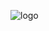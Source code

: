 ![logo](file:///C:/Users/dell/Desktop/My%20Courses%206/Software%20Engineering/Sprints/Sprint%200/tut%20logo.png)
